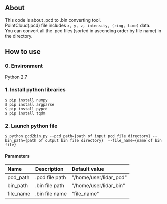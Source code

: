 ## About ##

This code is about .pcd to .bin converting tool.  
PointCloud(.pcd) file includes `x, y, z, intensity, (ring, time)` data.  
You can convert all the .pcd files (sorted in ascending order by file name) in the directory.  

## How to use ##
### 0. Environment ###
Python 2.7

### 1. Install python libraries ###
`$ pip install numpy`  
`$ pip install argparse`  
`$ pip install pypcd`  
`$ pip install tqdm`  

### 2. Launch python file ###
`$ python pcd2bin.py --pcd_path={path of input pcd file directory} --bin_path={path of output bin file directory}  --file_name={name of bin file}`

#### Parameters ####
|Name|Description|Default value|
|:---|:---|:---|
|pcd_path|.pcd file path|"/home/user/lidar_pcd"|
|bin_path|.bin file path|"/home/user/lidar_bin"|
|file_name|.bin file name|"file_name"|
